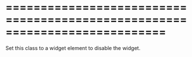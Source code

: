 ===========================================================================
===========================================================================

<!--shortDescription-->
Set this class to a widget element to disable the widget.
<!--/shortDescription-->

<!--fullDescription-->

<!--/fullDescription-->